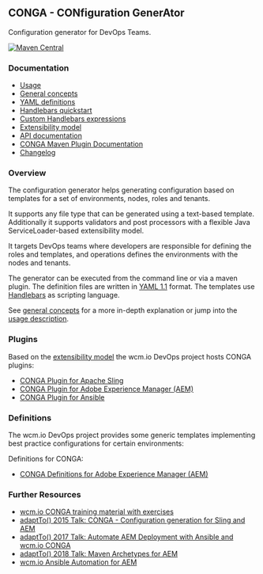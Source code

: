 ## CONGA - CONfiguration GenerAtor

Configuration generator for DevOps Teams.

[![Maven Central](https://maven-badges.herokuapp.com/maven-central/io.wcm.devops.conga/conga-maven-plugin/badge.svg)](https://maven-badges.herokuapp.com/maven-central/io.wcm.devops.conga/conga-maven-plugin)


### Documentation

* [Usage][usage]
* [General concepts][general-concepts]
* [YAML definitions][yaml-definitions]
* [Handlebars quickstart][handlebars-quickstart]
* [Custom Handlebars expressions][handlebars-helpers]
* [Extensibility model][extensibility]
* [API documentation][apidocs]
* [CONGA Maven Plugin Documentation][plugindocs]
* [Changelog][changelog]


### Overview

The configuration generator helps generating configuration based on templates for a set of environments, nodes, roles and tenants.


It supports any file type that can be generated using a text-based template. Additionally it supports validators and post processors with a flexible Java ServiceLoader-based extensibility model.

It targets DevOps teams where developers are responsible for defining the roles and templates, and operations defines the environments with the nodes and tenants.

The generator can be executed from the command line or via a maven plugin. The definition files are written in [YAML 1.1](http://yaml.org/) format. The templates use [Handlebars](http://handlebarsjs.com/) as scripting language.

See [general concepts][general-concepts] for a more in-depth explanation or jump into the [usage description][usage].


### Plugins

Based on the [extensibility model][extensibility] the wcm.io DevOps project hosts CONGA plugins:

* [CONGA Plugin for Apache Sling](plugins/sling)
* [CONGA Plugin for Adobe Experience Manager (AEM)](plugins/aem)
* [CONGA Plugin for Ansible](plugins/ansible)


### Definitions

The wcm.io DevOps project provides some generic templates implementing best practice configurations for certain environments:

Definitions for CONGA:

* [CONGA Definitions for Adobe Experience Manager (AEM)](definitions/aem)


### Further Resources

* [wcm.io CONGA training material with exercises](https://training.wcm.io/conga/)
* [adaptTo() 2015 Talk: CONGA - Configuration generation for Sling and AEM][adaptto-talk-2015-conga]
* [adaptTo() 2017 Talk: Automate AEM Deployment with Ansible and wcm.io CONGA][adaptto-talk-2017-aem-ansible]
* [adaptTo() 2018 Talk: Maven Archetypes for AEM][adaptto-talk-2018-aem-archetypes]
* [wcm.io Ansible Automation for AEM][aem-ansible]



[apidocs]: generator/apidocs/
[plugindocs]: tooling/conga-maven-plugin/plugin-info.html
[changelog]: changes-report.html
[usage]: usage.html
[general-concepts]: general-concepts.html
[extensibility]: extensibility.html
[examples]: examples.html
[yaml-definitions]: yaml-definitions.html
[handlebars-quickstart]: handlebars-quickstart.html
[handlebars-helpers]: handlebars-helpers.html
[adaptto-talk-2015-conga]: https://adapt.to/2015/en/schedule/conga---configuration-generation-for-sling-and-aem.html
[adaptto-talk-2017-aem-ansible]: https://adapt.to/2017/en/schedule/automate-aem-deployment-with-ansible-and-wcm-io-conga.html
[adaptto-talk-2018-aem-archetypes]: https://adapt.to/2018/en/schedule/maven-archetypes-for-aem.html
[aem-ansible]: https://devops.wcm.io/ansible-aem/
